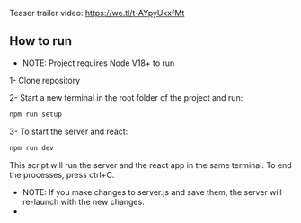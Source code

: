 Teaser trailer video: https://we.tl/t-AYpyUxxfMt


## How to run
- NOTE: Project requires Node V18+ to run

1- Clone repository 

2- Start a new terminal in the root folder of the project and run:
```PowerShell
npm run setup
```

3- To start the server and react:
```PowerShell
npm run dev
```

This script will run the server and the react app in the same terminal. To end the processes, press ctrl+C.

- NOTE: If you make changes to server.js and save them, the server will re-launch with the new changes.
- 
